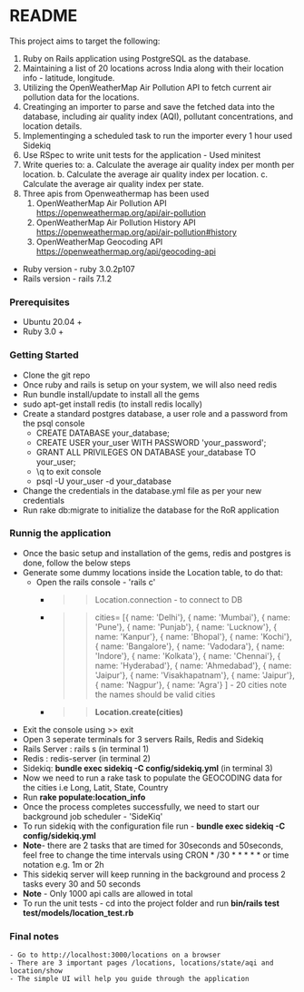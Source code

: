 # README
This project aims to target the following: 

1. Ruby on Rails application using PostgreSQL as the database.
2. Maintaining a list of 20 locations across India along with their location info - latitude, longitude.
3. Utilizing the OpenWeatherMap Air Pollution API to fetch current air pollution data for the locations.
4. Creatinging an importer to parse and save the fetched data into the database, including air quality index (AQI), pollutant concentrations, and location details.
5. Implementinging a scheduled task to run the importer every 1 hour used Sidekiq
6. Use RSpec to write unit tests for the application - Used minitest
7. Write queries to:
   a. Calculate the average air quality index per month per location.
   b. Calculate the average air quality index per location.
   c. Calculate the average air quality index per state.
8. Three apis from Openweathermap has been used
   1. OpenWeatherMap Air Pollution API https://openweathermap.org/api/air-pollution
   2. OpenWeatherMap Air Pollution History API https://openweathermap.org/api/air-pollution#history
   3. OpenWeatherMap Geocoding API https://openweathermap.org/api/geocoding-api
   
* Ruby version - ruby 3.0.2p107
* Rails version - rails 7.1.2

### Prerequisites
  - Ubuntu 20.04 +
  - Ruby 3.0 +

### Getting Started
  - Clone the git repo
  - Once ruby and rails is setup on your system, we will also need redis
  - Run bundle install/update to install all the gems
  - sudo apt-get install redis (to install redis locally)
  - Create a standard postgres database, a user role and a password from the psql console
      - CREATE DATABASE your_database;
      - CREATE USER your_user WITH PASSWORD 'your_password';
      - GRANT ALL PRIVILEGES ON DATABASE your_database TO your_user;
      - \q to exit console
      - psql -U your_user -d your_database
  - Change the credentials in the database.yml file as per your new credentials
  - Run rake db:migrate to initialize the database for the RoR application

  ### Runnig the application
  - Once the basic setup and installation of the gems, redis and postgres is done, follow the below steps
  - Generate some dummy locations inside the Location table, to do that:
    - Open the rails console - 'rails c'
      - >> Location.connection - to connect to DB
      - >> cities= [{ name: 'Delhi'}, { name: 'Mumbai'}, { name: 'Pune'}, { name: 'Punjab'}, { name: 'Lucknow'}, { name: 'Kanpur'}, { name: 'Bhopal'}, { name: 'Kochi'}, { name: 'Bangalore'}, { name: 'Vadodara'}, { name: 'Indore'}, { name: 'Kolkata'}, { name: 'Chennai'}, { name: 'Hyderabad'}, { name: 'Ahmedabad'}, { name: 'Jaipur'}, { name: 'Visakhapatnam'}, { name: 'Jaipur'}, { name: 'Nagpur'}, { name: 'Agra'}  ] - 20 cities note the names should be valid cities
      - >> **Location.create(cities)**
   - Exit the console using >> exit
   - Open 3 seperate terminals for 3 servers Rails, Redis and Sidekiq
   - Rails Server : rails s (in terminal 1)
   - Redis : redis-server (in terminal 2)
   - Sidekiq: **bundle exec sidekiq -C config/sidekiq.yml** (in terminal 3)
   - Now we need to run a rake task to populate the GEOCODING data for the cities i.e Long, Latit, State, Country
   - Run **rake populate:location_info**
   - Once the process completes successfully, we need to start our background job scheduler - 'SideKiq'
   - To run sidekiq with the configuration file run - **bundle exec sidekiq -C config/sidekiq.yml**
   - **Note**- there are 2 tasks that are timed for 30seconds and 50seconds, feel free to change the time intervals using CRON * /30 * * * * * or time notation e.g. 1m or 2h
   - This sidekiq server will keep running in the background and process 2 tasks every 30 and 50 seconds
   - **Note** - Only 1000 api calls are allowed in total
   - To run the unit tests - cd into the project folder and run **bin/rails test test/models/location_test.rb**


  ### Final notes
    - Go to http://localhost:3000/locations on a browser
    - There are 3 important pages /locations, locations/state/aqi and location/show
    - The simple UI will help you guide through the application
